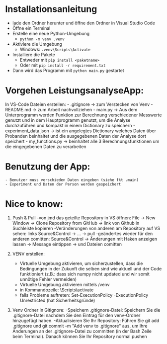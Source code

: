 # Installationsanleitung
- lade den Ordner herunter und öffne den Ordner in Visual Studio Code
- Öffne ein Terminal
- Erstelle eine neue Python-Umgebung
  - `python -m venv .venv`
- Aktiviere die Umgebung 
  - Windows: `.venv\Scripts\Activate`
- Installiere die Pakete
  - Entweder mit `pip install <paketname>`
  - Oder mit `pip install -r requirement.txt`
- Dann wird das Programm mit `python main.py` gestartet

# Vorgehen LeistungsanalyseApp:
 In VS-Code Dateien erstellen:
    - .gitignore -> zum Verstecken von Venv
    - README.md -> zum Arbeit nachvollziehen
    - main.py -> Aus dem Unterprogramm werden Funktion zur Berechnung verschiedener Messwerte genutzt und in dem Hauptprogramm genutzt, um die Analyse durchzuführen und kompakt in einem Dictionary zu speichern
    - experiment_data.json -> ist ein angelegtes Dictionary welches Daten über Probanden beinhaltet und die ausgegebenen Daten der Analyse dort speichert
    - my_functions.py -> beinhaltet alle 3 Berechnungsfunktionen um die eingegebenen Daten zu verarbeiten

#  Benutzung der App:
    - Benutzer muss verschieden Daten eingeben (siehe fkt .main)
    - Experiment und Daten der Person werden gespeichert

# Nice to know:
    
1. Push & Pull
    -von jmd das geteilte Repository in VS öffnen: File -> New Window -> Clone Repository from GitHub -> link von Github in Suchleiste kopieren
    -Veränderungen von anderen am Repository auf VS sehen: links Source&Control -> ... -> pull
    -geändertes wieder für den anderen comitten: Source&Control -> Änderungen mit Haken anzeigen lassen -> Message eintippen -> und Dateien comitten

2. VENV erstellen: 
    - Virtuelle Umgebung aktivieren, um sicherzustellen, dass die Bedingungen in der Zukunft die selben sind wie aktuell und der Code funktioniert (z.B.: dass sich numpy nicht updated und wir somit unnötige Fehler vermeiden)
    - Virtuelle Umgebung aktivieren mittels /venv
    - in Kommandozeile: <Umgebungsname>\Scripts\activate
    - falls Probleme auftreten: Set-ExecutionPolicy -ExecutionPolicy Unrestricted (hat Sicherheitsgründe)

3. Venv Ordner in Gitignore: 
    -Speichern .gitignore-Datei: Speichern Sie die .gitignore-Datei nachdem Sie den Eintrag für den venv-Ordner hinzugefügt haben.
    -Aktualisieren Sie Ihr Repository: Führen Sie git add .gitignore und git commit -m "Add venv to .gitignore" aus, um Ihre Änderungen an der .gitignore-Datei zu committen (in der Bash Zeile beim Terminal). Danach können Sie Ihr Repository normal pushen
